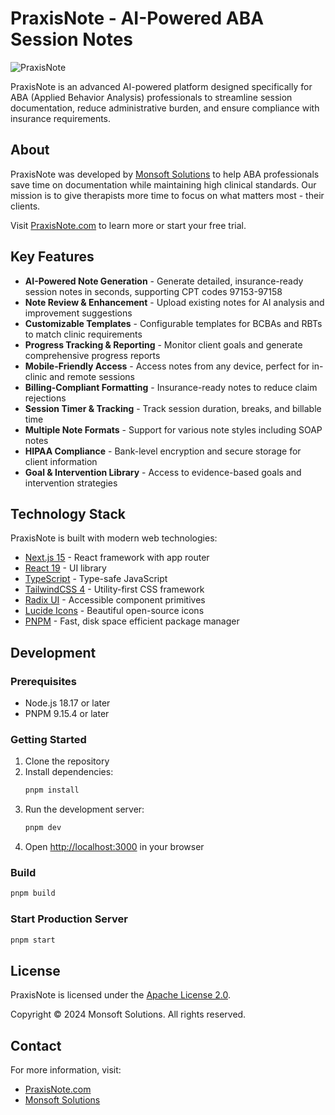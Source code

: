 # PraxisNote - AI-Powered ABA Session Notes

![PraxisNote](public/favicon.ico)

PraxisNote is an advanced AI-powered platform designed specifically for ABA (Applied Behavior Analysis) professionals to streamline session documentation, reduce administrative burden, and ensure compliance with insurance requirements.

## About

PraxisNote was developed by [Monsoft Solutions](https://www.monsoftsolutions.com) to help ABA professionals save time on documentation while maintaining high clinical standards. Our mission is to give therapists more time to focus on what matters most - their clients.

Visit [PraxisNote.com](https://www.praxisnote.com) to learn more or start your free trial.

## Key Features

- **AI-Powered Note Generation** - Generate detailed, insurance-ready session notes in seconds, supporting CPT codes 97153-97158
- **Note Review & Enhancement** - Upload existing notes for AI analysis and improvement suggestions
- **Customizable Templates** - Configurable templates for BCBAs and RBTs to match clinic requirements
- **Progress Tracking & Reporting** - Monitor client goals and generate comprehensive progress reports
- **Mobile-Friendly Access** - Access notes from any device, perfect for in-clinic and remote sessions
- **Billing-Compliant Formatting** - Insurance-ready notes to reduce claim rejections
- **Session Timer & Tracking** - Track session duration, breaks, and billable time
- **Multiple Note Formats** - Support for various note styles including SOAP notes
- **HIPAA Compliance** - Bank-level encryption and secure storage for client information
- **Goal & Intervention Library** - Access to evidence-based goals and intervention strategies

## Technology Stack

PraxisNote is built with modern web technologies:

- [Next.js 15](https://nextjs.org/) - React framework with app router
- [React 19](https://react.dev/) - UI library
- [TypeScript](https://www.typescriptlang.org/) - Type-safe JavaScript
- [TailwindCSS 4](https://tailwindcss.com/) - Utility-first CSS framework
- [Radix UI](https://www.radix-ui.com/) - Accessible component primitives
- [Lucide Icons](https://lucide.dev/) - Beautiful open-source icons
- [PNPM](https://pnpm.io/) - Fast, disk space efficient package manager

## Development

### Prerequisites

- Node.js 18.17 or later
- PNPM 9.15.4 or later

### Getting Started

1. Clone the repository
2. Install dependencies:
   ```bash
   pnpm install
   ```
3. Run the development server:
   ```bash
   pnpm dev
   ```
4. Open [http://localhost:3000](http://localhost:3000) in your browser

### Build

```bash
pnpm build
```

### Start Production Server

```bash
pnpm start
```

## License

PraxisNote is licensed under the [Apache License 2.0](LICENSE).

Copyright © 2024 Monsoft Solutions. All rights reserved.

## Contact

For more information, visit:

- [PraxisNote.com](https://www.praxisnote.com)
- [Monsoft Solutions](https://www.monsoftsolutions.com)
